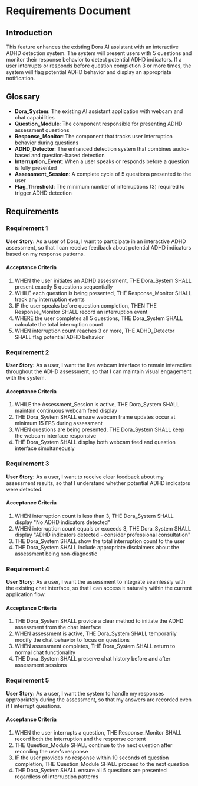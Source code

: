 # Requirements Document

## Introduction

This feature enhances the existing Dora AI assistant with an interactive ADHD detection system. The system will present users with 5 questions and monitor their response behavior to detect potential ADHD indicators. If a user interrupts or responds before question completion 3 or more times, the system will flag potential ADHD behavior and display an appropriate notification.

## Glossary

- **Dora_System**: The existing AI assistant application with webcam and chat capabilities
- **Question_Module**: The component responsible for presenting ADHD assessment questions
- **Response_Monitor**: The component that tracks user interruption behavior during questions
- **ADHD_Detector**: The enhanced detection system that combines audio-based and question-based detection
- **Interruption_Event**: When a user speaks or responds before a question is fully presented
- **Assessment_Session**: A complete cycle of 5 questions presented to the user
- **Flag_Threshold**: The minimum number of interruptions (3) required to trigger ADHD detection

## Requirements

### Requirement 1

**User Story:** As a user of Dora, I want to participate in an interactive ADHD assessment, so that I can receive feedback about potential ADHD indicators based on my response patterns.

#### Acceptance Criteria

1. WHEN the user initiates an ADHD assessment, THE Dora_System SHALL present exactly 5 questions sequentially
2. WHILE each question is being presented, THE Response_Monitor SHALL track any interruption events
3. IF the user speaks before question completion, THEN THE Response_Monitor SHALL record an interruption event
4. WHERE the user completes all 5 questions, THE Dora_System SHALL calculate the total interruption count
5. WHEN interruption count reaches 3 or more, THE ADHD_Detector SHALL flag potential ADHD behavior

### Requirement 2

**User Story:** As a user, I want the live webcam interface to remain interactive throughout the ADHD assessment, so that I can maintain visual engagement with the system.

#### Acceptance Criteria

1. WHILE the Assessment_Session is active, THE Dora_System SHALL maintain continuous webcam feed display
2. THE Dora_System SHALL ensure webcam frame updates occur at minimum 15 FPS during assessment
3. WHEN questions are being presented, THE Dora_System SHALL keep the webcam interface responsive
4. THE Dora_System SHALL display both webcam feed and question interface simultaneously

### Requirement 3

**User Story:** As a user, I want to receive clear feedback about my assessment results, so that I understand whether potential ADHD indicators were detected.

#### Acceptance Criteria

1. WHEN interruption count is less than 3, THE Dora_System SHALL display "No ADHD indicators detected"
2. WHEN interruption count equals or exceeds 3, THE Dora_System SHALL display "ADHD indicators detected - consider professional consultation"
3. THE Dora_System SHALL show the total interruption count to the user
4. THE Dora_System SHALL include appropriate disclaimers about the assessment being non-diagnostic

### Requirement 4

**User Story:** As a user, I want the assessment to integrate seamlessly with the existing chat interface, so that I can access it naturally within the current application flow.

#### Acceptance Criteria

1. THE Dora_System SHALL provide a clear method to initiate the ADHD assessment from the chat interface
2. WHEN assessment is active, THE Dora_System SHALL temporarily modify the chat behavior to focus on questions
3. WHEN assessment completes, THE Dora_System SHALL return to normal chat functionality
4. THE Dora_System SHALL preserve chat history before and after assessment sessions

### Requirement 5

**User Story:** As a user, I want the system to handle my responses appropriately during the assessment, so that my answers are recorded even if I interrupt questions.

#### Acceptance Criteria

1. WHEN the user interrupts a question, THE Response_Monitor SHALL record both the interruption and the response content
2. THE Question_Module SHALL continue to the next question after recording the user's response
3. IF the user provides no response within 10 seconds of question completion, THE Question_Module SHALL proceed to the next question
4. THE Dora_System SHALL ensure all 5 questions are presented regardless of interruption patterns